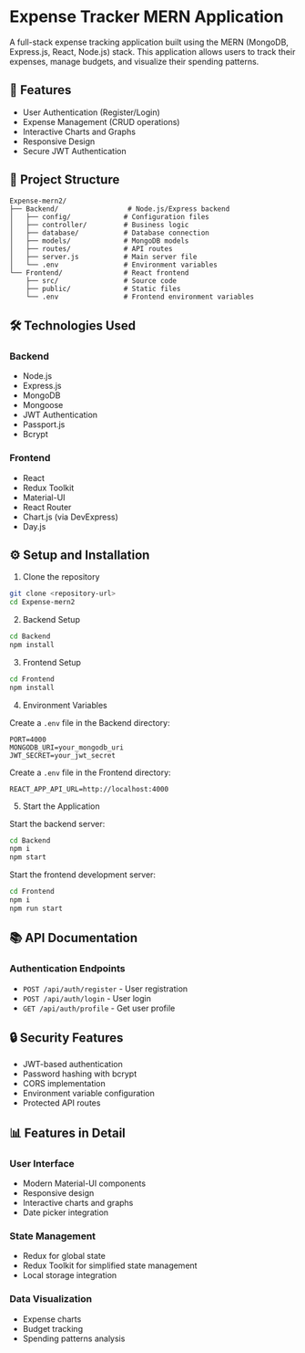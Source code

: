# Expense Tracker MERN Application

A full-stack expense tracking application built using the MERN (MongoDB, Express.js, React, Node.js) stack. This application allows users to track their expenses, manage budgets, and visualize their spending patterns.

## 🚀 Features

- User Authentication (Register/Login)
- Expense Management (CRUD operations)
- Interactive Charts and Graphs
- Responsive Design
- Secure JWT Authentication


## 📁 Project Structure

```
Expense-mern2/
├── Backend/                 # Node.js/Express backend
│   ├── config/             # Configuration files
│   ├── controller/         # Business logic
│   ├── database/           # Database connection
│   ├── models/             # MongoDB models
│   ├── routes/             # API routes
│   ├── server.js           # Main server file
│   └── .env                # Environment variables
└── Frontend/               # React frontend
    ├── src/                # Source code
    ├── public/             # Static files
    └── .env                # Frontend environment variables
```

## 🛠️ Technologies Used

### Backend
- Node.js
- Express.js
- MongoDB
- Mongoose
- JWT Authentication
- Passport.js
- Bcrypt

### Frontend
- React
- Redux Toolkit
- Material-UI
- React Router
- Chart.js (via DevExpress)
- Day.js

## ⚙️ Setup and Installation

1. Clone the repository
```bash
git clone <repository-url>
cd Expense-mern2
```

2. Backend Setup
```bash
cd Backend
npm install
```

3. Frontend Setup
```bash
cd Frontend
npm install
```

4. Environment Variables

Create a `.env` file in the Backend directory:
```
PORT=4000
MONGODB_URI=your_mongodb_uri
JWT_SECRET=your_jwt_secret
```

Create a `.env` file in the Frontend directory:
```
REACT_APP_API_URL=http://localhost:4000
```

5. Start the Application

Start the backend server:
```bash
cd Backend
npm i
npm start
```

Start the frontend development server:
```bash
cd Frontend
npm i
npm run start
```

## 📚 API Documentation

### Authentication Endpoints
- `POST /api/auth/register` - User registration
- `POST /api/auth/login` - User login
- `GET /api/auth/profile` - Get user profile



## 🔒 Security Features

- JWT-based authentication
- Password hashing with bcrypt
- CORS implementation
- Environment variable configuration
- Protected API routes

## 📊 Features in Detail

### User Interface
- Modern Material-UI components
- Responsive design
- Interactive charts and graphs
- Date picker integration

### State Management
- Redux for global state
- Redux Toolkit for simplified state management
- Local storage integration

### Data Visualization
- Expense charts
- Budget tracking
- Spending patterns analysis


